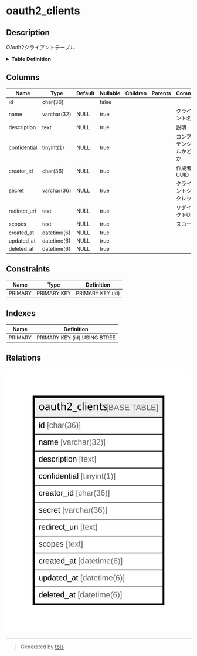 # oauth2_clients

## Description

OAuth2クライアントテーブル

<details>
<summary><strong>Table Definition</strong></summary>

```sql
CREATE TABLE `oauth2_clients` (
  `id` char(36) NOT NULL,
  `name` varchar(32) DEFAULT NULL,
  `description` text DEFAULT NULL,
  `confidential` tinyint(1) DEFAULT NULL,
  `creator_id` char(36) DEFAULT NULL,
  `secret` varchar(36) DEFAULT NULL,
  `redirect_uri` text DEFAULT NULL,
  `scopes` text DEFAULT NULL,
  `created_at` datetime(6) DEFAULT NULL,
  `updated_at` datetime(6) DEFAULT NULL,
  `deleted_at` datetime(6) DEFAULT NULL,
  PRIMARY KEY (`id`)
) ENGINE=InnoDB DEFAULT CHARSET=utf8mb4
```

</details>

## Columns

| Name | Type | Default | Nullable | Children | Parents | Comment |
| ---- | ---- | ------- | -------- | -------- | ------- | ------- |
| id | char(36) |  | false |  |  |  |
| name | varchar(32) | NULL | true |  |  | クライアント名 |
| description | text | NULL | true |  |  | 説明 |
| confidential | tinyint(1) | NULL | true |  |  | コンフィデンシャルかどうか |
| creator_id | char(36) | NULL | true |  |  | 作成者UUID |
| secret | varchar(36) | NULL | true |  |  | クライアントシークレット |
| redirect_uri | text | NULL | true |  |  | リダイレクトURI |
| scopes | text | NULL | true |  |  | スコープ |
| created_at | datetime(6) | NULL | true |  |  |  |
| updated_at | datetime(6) | NULL | true |  |  |  |
| deleted_at | datetime(6) | NULL | true |  |  |  |

## Constraints

| Name | Type | Definition |
| ---- | ---- | ---------- |
| PRIMARY | PRIMARY KEY | PRIMARY KEY (id) |

## Indexes

| Name | Definition |
| ---- | ---------- |
| PRIMARY | PRIMARY KEY (id) USING BTREE |

## Relations

![er](oauth2_clients.svg)

---

> Generated by [tbls](https://github.com/k1LoW/tbls)
